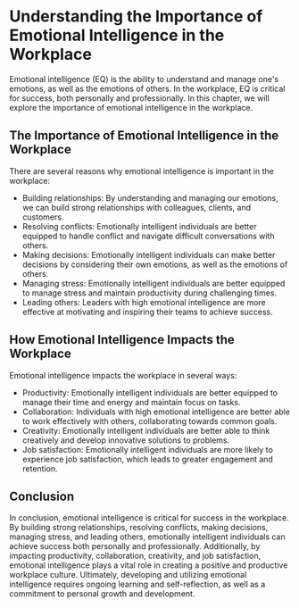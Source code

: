 Understanding the Importance of Emotional Intelligence in the Workplace
================================================================================================

Emotional intelligence (EQ) is the ability to understand and manage one's emotions, as well as the emotions of others. In the workplace, EQ is critical for success, both personally and professionally. In this chapter, we will explore the importance of emotional intelligence in the workplace.

The Importance of Emotional Intelligence in the Workplace
---------------------------------------------------------

There are several reasons why emotional intelligence is important in the workplace:

* Building relationships: By understanding and managing our emotions, we can build strong relationships with colleagues, clients, and customers.
* Resolving conflicts: Emotionally intelligent individuals are better equipped to handle conflict and navigate difficult conversations with others.
* Making decisions: Emotionally intelligent individuals can make better decisions by considering their own emotions, as well as the emotions of others.
* Managing stress: Emotionally intelligent individuals are better equipped to manage stress and maintain productivity during challenging times.
* Leading others: Leaders with high emotional intelligence are more effective at motivating and inspiring their teams to achieve success.

How Emotional Intelligence Impacts the Workplace
------------------------------------------------

Emotional intelligence impacts the workplace in several ways:

* Productivity: Emotionally intelligent individuals are better equipped to manage their time and energy and maintain focus on tasks.
* Collaboration: Individuals with high emotional intelligence are better able to work effectively with others, collaborating towards common goals.
* Creativity: Emotionally intelligent individuals are better able to think creatively and develop innovative solutions to problems.
* Job satisfaction: Emotionally intelligent individuals are more likely to experience job satisfaction, which leads to greater engagement and retention.

Conclusion
----------

In conclusion, emotional intelligence is critical for success in the workplace. By building strong relationships, resolving conflicts, making decisions, managing stress, and leading others, emotionally intelligent individuals can achieve success both personally and professionally. Additionally, by impacting productivity, collaboration, creativity, and job satisfaction, emotional intelligence plays a vital role in creating a positive and productive workplace culture. Ultimately, developing and utilizing emotional intelligence requires ongoing learning and self-reflection, as well as a commitment to personal growth and development.
